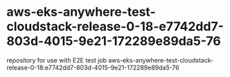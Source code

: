 # aws-eks-anywhere-test-cloudstack-release-0-18-e7742dd7-803d-4015-9e21-172289e89da5-76
repository for use with E2E test job aws-eks-anywhere-test-cloudstack-release-0-18:e7742dd7-803d-4015-9e21-172289e89da5-76
